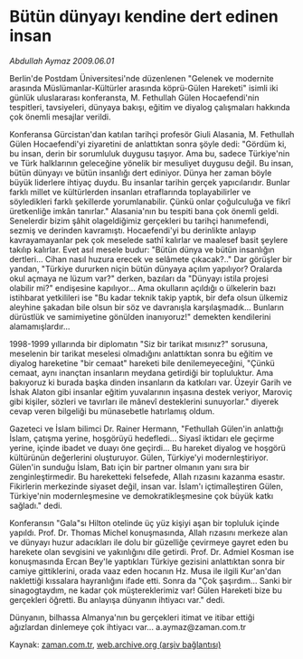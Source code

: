 # Bütün dünyayı kendine dert edinen insan

*Abdullah Aymaz 2009.06.01*

<tr><td class="metin" colspan="2" style="padding-top: 20px; padding-left: 5px; padding-right: 10px;">Berlin'de Postdam Üniversitesi'nde düzenlenen "Gelenek ve modernite arasında Müslümanlar-Kültürler arasında köprü-Gülen Hareketi" isimli iki günlük uluslararası konferansta, M. Fethullah Gülen Hocaefendi'nin tespitleri, tavsiyeleri, dünyaya bakışı, eğitim ve diyalog çalışmaları hakkında çok önemli mesajlar verildi.</td></tr><tr><td class="metin" colspan="2" style="padding-top: 20px; padding-left: 5px; padding-right: 10px;"><p>Konferansa Gürcistan'dan katılan tarihçi profesör Giuli Alasania, M. Fethullah Gülen Hocaefendi'yi ziyaretini de anlattıktan sonra şöyle dedi: "Gördüm ki, bu insan, derin bir sorumluluk duygusu taşıyor. Ama bu, sadece Türkiye'nin ve Türk halklarının geleceğine yönelik bir mesuliyet duygusu değil. Bu insan, bütün dünyayı ve bütün insanlığı dert ediniyor. Dünya her zaman böyle büyük liderlere ihtiyaç duydu. Bu insanlar tarihin gerçek yapıcılarıdır. Bunlar farklı millet ve kültürlerden insanları etraflarında toplayabilirler ve söyledikleri farklı şekillerde yorumlanabilir. Çünkü onlar çoğulculuğa ve fikrî üretkenliğe imkân tanırlar." Alasania'nın bu tespiti bana çok önemli geldi. Senelerdir bizim şâhit olageldiğimiz gerçekleri bu tarihçi hanımefendi, sezmiş ve derinden kavramıştı. Hocaefendi'yi bu derinlikte anlayıp kavrayamayanlar pek çok meselede sathî kalırlar ve maalesef basit şeylere takılıp kalırlar. Evet asıl mesele budur: "Bütün dünya ve bütün insanlığın dertleri... Cihan nasıl huzura erecek ve selâmete çıkacak?.." Dar görüşler bir yandan, "Türkiye dururken niçin bütün dünyaya açılım yapılıyor? Oralarda okul açmaya ne lüzum var?" derken, bazıları da "Dünyayı istila projesi olabilir mi?" endişesine kapılıyor... Ama okulların açıldığı o ülkelerin bazı istihbarat yetkilileri ise "Bu kadar teknik takip yaptık, bir defa olsun ülkemiz aleyhine şakadan bile olsun bir söz ve davranışla karşılaşmadık... Bunların dürüstlük ve samimiyetine gönülden inanıyoruz!" demekten kendilerini alamamışlardır...
<p>1998-1999 yıllarında bir diplomatın "Siz bir tarikat mısınız?" sorusuna, meselenin bir tarikat meselesi olmadığını anlattıktan sonra bu eğitim ve diyalog hareketine "bir cemaat" hareketi bile denilemeyeceğini, "Çünkü cemaat, aynı inançtan insanların meydana getirdiği bir topluluktur. Ama bakıyoruz ki burada başka dinden insanların da katkıları var. Üzeyir Garih ve İshak Alaton gibi insanlar eğitim yuvalarının inşasına destek veriyor, Maroviç gibi kişiler, sözleri ve tavırları ile mânevî desteklerini sunuyorlar." diyerek cevap veren bilgeliği bu münasebetle hatırlamış oldum.
<p>Gazeteci ve İslam bilimci Dr. Rainer Hermann, "Fethullah Gülen'in anlattığı İslam, çatışma yerine, hoşgörüyü hedefledi... Siyasî iktidarı ele geçirme yerine, içinde ibadet ve duayı öne geçirdi... Bu hareket diyalog ve hoşgörü kültürünün değerlerini oluşturuyor. Gülen, Türkiye'yi modernleştiriyor. Gülen'in sunduğu İslam, Batı için bir partner olmanın yanı sıra bir zenginleştirmedir. Bu hareketteki felsefede, Allah rızasını kazanma esastır. Fikirlerin merkezinde siyaset değil, insan var. İslam'ı içtimaîleştiren Gülen, Türkiye'nin modernleşmesine ve demokratikleşmesine çok büyük katkı sağladı." dedi.
<p>Konferansın "Gala"sı Hilton otelinde üç yüz kişiyi aşan bir topluluk içinde yapıldı. Prof. Dr. Thomas Michel konuşmasında, Allah rızasını merkeze alan ve dünyayı huzur adacıkları ile dolu bir güzelliğe çevirmeye gayret eden bu harekete olan sevgisini ve yakınlığını dile getirdi. Prof. Dr. Admiel Kosman ise konuşmasında Ercan Bey'le yaptıkları Türkiye gezisini anlattıktan sonra bir camiye gittiklerini, orada vaaz eden hocanın Hz. Musa ile ilgili Kur'an'dan naklettiği kıssalara hayranlığını ifade etti. Sonra da "Çok şaşırdım... Sanki bir sinagogtaydım, ne kadar çok müştereklerimiz var! Gülen Hareketi bize bu gerçekleri öğretti. Bu anlayışa dünyanın ihtiyacı var." dedi.
<p>Dünyanın, bilhassa Almanya'nın bu gerçekleri itimat ve itibar ettiği ağızlardan dinlemeye çok ihtiyacı var... a.aymaz@zaman.com.tr<br/></p></p></p></p></p></td></tr>

Kaynak: [zaman.com.tr](http://zaman.com.tr/yazar.do?yazino=853916), [web.archive.org (arşiv bağlantısı)](http://web.archive.org/web/20090705035218/http://www.zaman.com.tr:80/yazar.do?yazino=853916)
